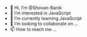 - 👋 Hi, I’m @Shovan-Banik
- 👀 I’m interested in JavaScript
- 🌱 I’m currently learning JavaScript
- 💞️ I’m looking to collaborate on ...
- 📫 How to reach me ...

<!---
Shovan-Banik/Shovan-Banik is a ✨ special ✨ repository because its `README.md` (this file) appears on your GitHub profile.
You can click the Preview link to take a look at your changes.
--->
